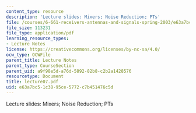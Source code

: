 ```yaml
---
content_type: resource
description: 'Lecture slides: Mixers; Noise Reduction; PTs'
file: /courses/6-661-receivers-antennas-and-signals-spring-2003/e63a7bc51c3895ce5772c7b451476c5d_lecture07.pdf
file_size: 113231
file_type: application/pdf
learning_resource_types:
- Lecture Notes
license: https://creativecommons.org/licenses/by-nc-sa/4.0/
ocw_type: OCWFile
parent_title: Lecture Notes
parent_type: CourseSection
parent_uid: a9f98e5d-a76d-5892-82b8-c2b2a1428576
resourcetype: Document
title: lecture07.pdf
uid: e63a7bc5-1c38-95ce-5772-c7b451476c5d
---
```

Lecture slides: Mixers; Noise Reduction; PTs